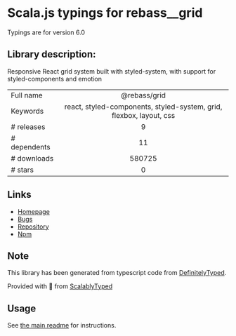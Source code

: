 
# Scala.js typings for rebass__grid

Typings are for version 6.0

## Library description:
Responsive React grid system built with styled-system, with support for styled-components and emotion

|                    |                 |
| ------------------ | :-------------: |
| Full name          | @rebass/grid |
| Keywords           | react, styled-components, styled-system, grid, flexbox, layout, css |
| # releases         | 9 |
| # dependents       | 11 |
| # downloads        | 580725 |
| # stars            | 0 |

## Links
- [Homepage](https://github.com/rebassjs/grid#readme)
- [Bugs](https://github.com/rebassjs/grid/issues)
- [Repository](https://github.com/rebassjs/grid)
- [Npm](https://www.npmjs.com/package/%40rebass%2Fgrid)
    


## Note
This library has been generated from typescript code from [DefinitelyTyped](https://definitelytyped.org).

Provided with :purple_heart: from [ScalablyTyped](https://github.com/oyvindberg/ScalablyTyped)

## Usage
See [the main readme](../../readme.md) for instructions.


